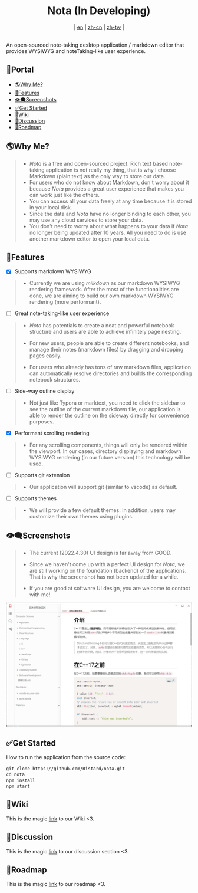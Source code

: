 <h1 align="center">Nota (In Developing)</h1>
<div align="center">
  |
  <a href="README.md">en</a>
  |
  <a href="doc/readme/zh-cn.md">zh-cn</a>
  |
  <a href="doc/readme/zh-tw.md">zh-tw</a>
  |
</div>

<br>

An open-sourced note-taking desktop application / markdown editor that provides WYSIWYG and noteTaking-like user experience.

## 🚪Portal
- [🌎Why Me?](#🌎Why-Me?)
- [💖Features](#💖features)
- [👁‍🗨Screenshots](#👁‍🗨screenshots)
- [✅Get Started](#✅get-started)
- [📖Wiki](#📖wiki)
- [💭Discussion](#💭discussion)
- [💎Roadmap](#💎roadmap)

## 🌎Why Me?
> * *Nota* is a free and open-sourced project. Rich text based note-taking application is not really my thing, that is why I choose Markdown (plain text) as the only way to store our data. 
> * For users who do not know about Markdown, don't worry about it because *Nota* provides a great user experience that makes you can work just like the others.
> * You can access all your data freely at any time because it is stored in your local disk.
> * Since the data and *Nota* have no longer binding to each other, you may use any cloud services to store your data.
> * You don't need to worry about what happens to your data if *Nota* no longer being updated after 10 years. All you need to do is use another markdown editor to open your local data.

## 💖Features
* [x] Supports markdown WYSIWYG
> * Currently we are using *milkdown* as our markdown WYSIWYG rendering framework. After the most of the functionalities are done, we are aiming to build our own markdown WYSIWYG rendering (more performant).
* [ ] Great note-taking-like user experience
> * *Nota* has potentials to create a neat and powerful notebook structure and users are able to achieve infinitely page nesting.
> 
> * For new users, people are able to create different notebooks, and manage their notes (markdown files) by dragging and dropping pages easily.
> 
> * For users who already has tons of raw markdown files, application can automatically resolve directories and builds the corresponding notebook structures.
* [ ] Side-way outline display
> * Not just like Typora or marktext, you need to click the sidebar to see the outline of the current markdown file, our application is able to render the outline on the sideway directly for convenience purposes.
* [x] Performant scrolling rendering
> * For any scrolling components, things will only be rendered within the viewport. In our cases, directory displaying and markdown WYSIWYG rendering (in our future version) this technology will be used.
* [ ] Supports git extension
> * Our application will support git (similar to vscode) as default.
* [ ] Supports themes
> * We will provide a few default themes. In addition, users may customize their own themes using plugins.

## 👁‍🗨Screenshots
> * The current (2022.4.30) UI design is far away from GOOD.
> 
> * Since we haven't come up with a perfect UI design for *Nota*, we are still working on the foundation (backend) of the applications. That is why the screenshot has not been updated for a while.
> * If you are good at software UI design, you are welcome to contact with me!

![screenshot](./doc/images/2022.1.16.png)

## ✅Get Started
How to run the application from the source code:
```
git clone https://github.com/Bistard/nota.git
cd nota
npm install
npm start
```

## 📖Wiki
This is the magic [link](https://github.com/Bistard/nota/wiki) to our Wiki <3.

## 💭Discussion
This is the magic [link](https://github.com/Bistard/nota/discussions) to our discussion section <3.

## 💎Roadmap
This is the magic [link](https://github.com/Bistard/nota/discussions/88) to our roadmap <3.